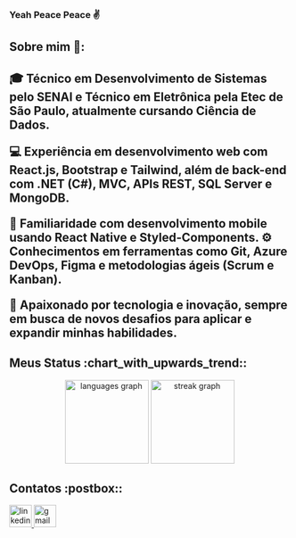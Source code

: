 ### Yeah Peace Peace :v:

<h2>Sobre mim 👀:<h2/>
<p align="left">🎓 Técnico em Desenvolvimento de Sistemas pelo SENAI e Técnico em Eletrônica pela Etec de São Paulo, atualmente cursando Ciência de Dados.

💻 Experiência em desenvolvimento web com React.js, Bootstrap e Tailwind, além de back-end com .NET (C#), MVC, APIs REST, SQL Server e MongoDB.

📱 Familiaridade com desenvolvimento mobile usando React Native e Styled-Components.
⚙️ Conhecimentos em ferramentas como Git, Azure DevOps, Figma e metodologias ágeis (Scrum e Kanban).

🚀 Apaixonado por tecnologia e inovação, sempre em busca de novos desafios para aplicar e expandir minhas habilidades.</p>

<h2 align="left">Meus Status  :chart_with_upwards_trend::</h2>

<div align="center">
  <img src="https://github-readme-stats.vercel.app/api/top-langs?username=marceloAC04&locale=en&hide_title=false&layout=compact&card_width=320&langs_count=5&theme=gotham&hide_border=false&order=2" height="150" alt="languages graph"  />
  <img src="https://streak-stats.demolab.com?user=marceloAC04&locale=en&mode=daily&theme=gotham&hide_border=false&border_radius=5&order=3" height="150" alt="streak graph"  />
</div>

<h2 align="left">Contatos  :postbox::</h2>
<div align="left">
<a href="https://www.linkedin.com/in/marcelo-ara%C3%BAjo-cardoso-dev/" target="_blank">
    <img src="https://img.shields.io/static/v1?message=LinkedIn&logo=linkedin&label=&color=0077B5&logoColor=white&labelColor=&style=for-the-badge" height="40" alt="linkedin logo"  />
  </a>
  <a href="mailto:marcelocardoso020304@gmail.com" target="_blank">
    <img src="https://img.shields.io/badge/Gmail-D14836?style=for-the-badge&logo=gmail&logoColor=white" height="40" alt="gmail logo"  />
  </a>
</div>
